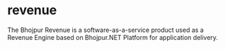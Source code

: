 # revenue
The Bhojpur Revenue is a software-as-a-service product used as a Revenue Engine based on Bhojpur.NET Platform for application delivery.

